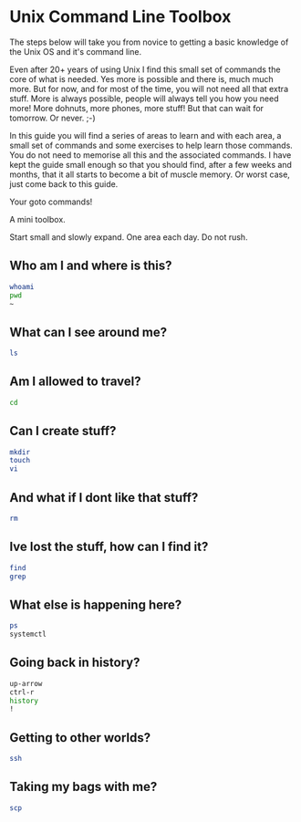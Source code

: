 # Unix Command Line Toolbox
The steps below will take you from novice to getting a basic knowledge of the Unix OS and it's command line.

Even after 20+ years of using Unix I find this small set of commands the core of what is needed. Yes more is possible and there is, much much more. But for now, and for most of the time, you will not need all that extra stuff. More is always possible, people will always tell you how you need more! More dohnuts, more phones, more stuff! But that can wait for tomorrow. Or never. ;-)

In this guide you will find a series of areas to learn and with each area, a small set of commands and some exercises to help learn those commands. You do not need to memorise all this and the associated commands. I have kept the guide small enough so that you should find, after a few weeks and months, that it all starts to become a bit of muscle memory. Or worst case, just come back to this guide.

Your goto commands!

A mini toolbox.

Start small and slowly expand. One area each day. Do not rush.


## Who am I and where is this?
```bash
whoami
pwd
~
```

## What can I see around me?
```bash
ls
```

## Am I allowed to travel?
```bash
cd
```

## Can I create stuff?
```bash
mkdir
touch
vi
```

## And what if I dont like that stuff?
```bash
rm
```

## Ive lost the stuff, how can I find it?
```bash
find
grep
```

## What else is happening here?
```bash
ps
systemctl
```

## Going back in history?
```bash
up-arrow
ctrl-r
history
!
```

## Getting to other worlds?
```bash
ssh
```

## Taking my bags with me?
```bash
scp
```
